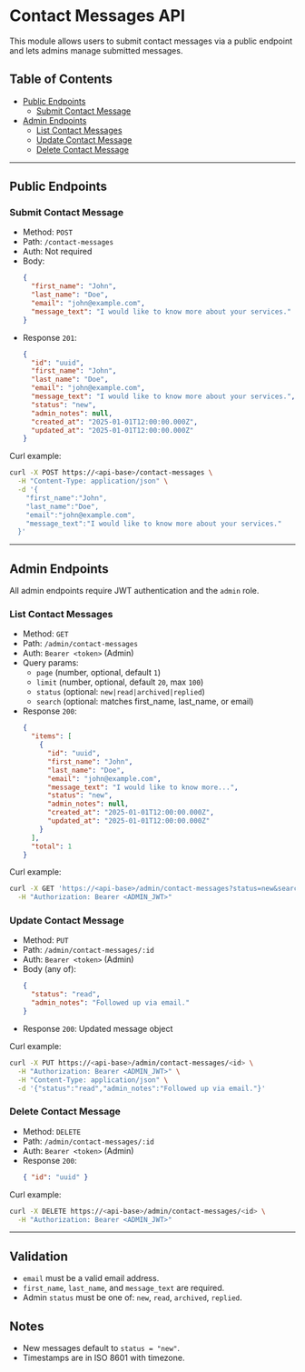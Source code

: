 # Contact Messages API

This module allows users to submit contact messages via a public endpoint and lets admins manage submitted messages.

## Table of Contents
- [Public Endpoints](#public-endpoints)
  - [Submit Contact Message](#submit-contact-message)
- [Admin Endpoints](#admin-endpoints)
  - [List Contact Messages](#list-contact-messages)
  - [Update Contact Message](#update-contact-message)
  - [Delete Contact Message](#delete-contact-message)

---

## Public Endpoints

### Submit Contact Message
- Method: `POST`
- Path: `/contact-messages`
- Auth: Not required
- Body:
  ```json
  {
    "first_name": "John",
    "last_name": "Doe",
    "email": "john@example.com",
    "message_text": "I would like to know more about your services."
  }
  ```
- Response `201`:
  ```json
  {
    "id": "uuid",
    "first_name": "John",
    "last_name": "Doe",
    "email": "john@example.com",
    "message_text": "I would like to know more about your services.",
    "status": "new",
    "admin_notes": null,
    "created_at": "2025-01-01T12:00:00.000Z",
    "updated_at": "2025-01-01T12:00:00.000Z"
  }
  ```

Curl example:
```bash
curl -X POST https://<api-base>/contact-messages \
  -H "Content-Type: application/json" \
  -d '{
    "first_name":"John",
    "last_name":"Doe",
    "email":"john@example.com",
    "message_text":"I would like to know more about your services."
  }'
```

---

## Admin Endpoints
All admin endpoints require JWT authentication and the `admin` role.

### List Contact Messages
- Method: `GET`
- Path: `/admin/contact-messages`
- Auth: `Bearer <token>` (Admin)
- Query params:
  - `page` (number, optional, default `1`)
  - `limit` (number, optional, default `20`, max `100`)
  - `status` (optional: `new|read|archived|replied`)
  - `search` (optional: matches first_name, last_name, or email)
- Response `200`:
  ```json
  {
    "items": [
      {
        "id": "uuid",
        "first_name": "John",
        "last_name": "Doe",
        "email": "john@example.com",
        "message_text": "I would like to know more...",
        "status": "new",
        "admin_notes": null,
        "created_at": "2025-01-01T12:00:00.000Z",
        "updated_at": "2025-01-01T12:00:00.000Z"
      }
    ],
    "total": 1
  }
  ```

Curl example:
```bash
curl -X GET 'https://<api-base>/admin/contact-messages?status=new&search=john' \
  -H "Authorization: Bearer <ADMIN_JWT>"
```

### Update Contact Message
- Method: `PUT`
- Path: `/admin/contact-messages/:id`
- Auth: `Bearer <token>` (Admin)
- Body (any of):
  ```json
  {
    "status": "read",
    "admin_notes": "Followed up via email."
  }
  ```
- Response `200`: Updated message object

Curl example:
```bash
curl -X PUT https://<api-base>/admin/contact-messages/<id> \
  -H "Authorization: Bearer <ADMIN_JWT>" \
  -H "Content-Type: application/json" \
  -d '{"status":"read","admin_notes":"Followed up via email."}'
```

### Delete Contact Message
- Method: `DELETE`
- Path: `/admin/contact-messages/:id`
- Auth: `Bearer <token>` (Admin)
- Response `200`:
  ```json
  { "id": "uuid" }
  ```

Curl example:
```bash
curl -X DELETE https://<api-base>/admin/contact-messages/<id> \
  -H "Authorization: Bearer <ADMIN_JWT>"
```

---

## Validation
- `email` must be a valid email address.
- `first_name`, `last_name`, and `message_text` are required.
- Admin `status` must be one of: `new`, `read`, `archived`, `replied`.

## Notes
- New messages default to `status = "new"`.
- Timestamps are in ISO 8601 with timezone.


